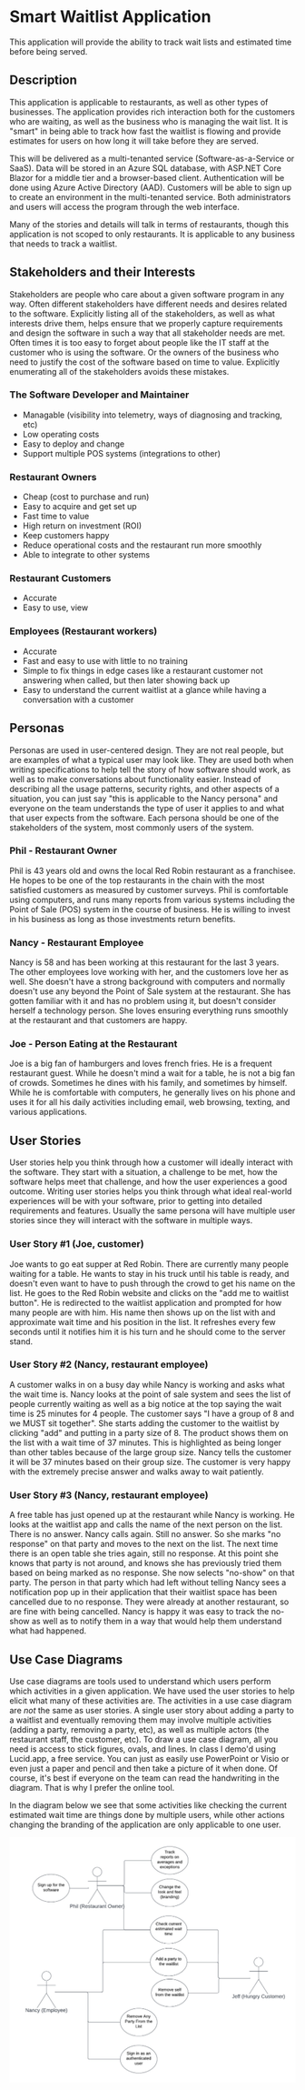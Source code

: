 # Smart Waitlist Application
This application will provide the ability to track wait lists and estimated time before being served. 

## Description
This application is applicable to restaurants, as well as other types of businesses. The application provides rich interaction both for the customers who are waiting, as well as the business who is managing the wait list. It is "smart" in being able to track how fast the waitlist is flowing and provide estimates for users on how long it will take before they are served.

This will be delivered as a multi-tenanted service (Software-as-a-Service or SaaS). Data will be stored in an Azure SQL database, with ASP.NET Core Blazor for a middle tier and a browser-based client. Authentication will be done using Azure Active Directory (AAD). Customers will be able to sign up to create an environment in the multi-tenanted service. Both administrators and users will access the program through the web interface.

Many of the stories and details will talk in terms of restaurants, though this application is not scoped to only restaurants. It is applicable to any business that needs to track a waitlist.

## Stakeholders and their Interests 

Stakeholders are people who care about a given software program in any way. Often different stakeholders have different needs and desires related to the software. Explicitly listing all of the stakeholders, as well as what interests drive them, helps ensure that we properly capture requirements and design the software in such a way that all stakeholder needs are met. Often times it is too easy to forget about people like the IT staff at the customer who is using the software. Or the owners of the business who need to justify the cost of the software based on time to value. Explicitly enumerating all of the stakeholders avoids these mistakes.

### The Software Developer and Maintainer
 - Managable (visibility into telemetry, ways of diagnosing and tracking, etc)
 - Low operating costs
 - Easy to deploy and change
 - Support multiple POS systems (integrations to other)
 
### Restaurant Owners
 - Cheap (cost to purchase and run)
 - Easy to acquire and get set up
 - Fast time to value 
 - High return on investment (ROI)
 - Keep customers happy
 - Reduce operational costs and the restaurant run more smoothly
 - Able to integrate to other systems

### Restaurant Customers
 - Accurate
 - Easy to use, view

### Employees (Restaurant workers)
 - Accurate
 - Fast and easy to use with little to no training
 - Simple to fix things in edge cases like a restaurant customer not answering when called, but then later showing back up
 - Easy to understand the current waitlist at a glance while having a conversation with a customer

## Personas

Personas are used in user-centered design. They are not real people, but are examples of what a typical user may look like. They are used both when writing specifications to help tell the story of how software should work, as well as to make conversations about functionality easier. Instead of describing all the usage patterns, security rights, and other aspects of a situation, you can just say "this is applicable to the Nancy persona" and everyone on the team understands the type of user it applies to and what that user expects from the software. Each persona should be one of the stakeholders of the system, most commonly users of the system.

### Phil - Restaurant Owner
Phil is 43 years old and owns the local Red Robin restaurant as a franchisee. He hopes to be one of the top restaurants in the chain with the most satisfied customers as measured by customer surveys. Phil is comfortable using computers, and runs many reports from various systems including the Point of Sale (POS) system in the course of business. He is willing to invest in his business as long as those investments return benefits.

### Nancy - Restaurant Employee

Nancy is 58 and has been working at this restaurant for the last 3 years. The other employees love working with her, and the customers love her as well. She doesn't have a strong background with computers and normally doesn't use any beyond the Point of Sale system at the restaurant. She has gotten familiar with it and has no problem using it, but doesn't consider herself a technology person. She loves ensuring everything runs smoothly at the restaurant and that customers are happy.

### Joe - Person Eating at the Restaurant
Joe is a big fan of hamburgers and loves french fries. He is a frequent restaurant guest. While he doesn't mind a wait for a table, he is not a big fan of crowds. Sometimes he dines with his family, and sometimes by himself. While he is comfortable with computers, he generally lives on his phone and uses it for all his daily activities including email, web browsing, texting, and various applications.

## User Stories

User stories help you think through how a customer will ideally interact with the software. They start with a situation, a challenge to be met, how the software helps meet that challenge, and how the user experiences a good outcome. Writing user stories helps you think through what ideal real-world experiences will be with your software, prior to getting into detailed requirements and features. Usually the same persona will have multiple user stories since they will interact with the software in multiple ways.

### User Story #1 (Joe, customer)
Joe wants to go eat supper at Red Robin. There are currently many people waiting for a table. He wants to stay in his truck until his table is ready, and doesn't even want to have to push through the crowd to get his name on the list. He goes to the Red Robin website and clicks on the "add me to waitlist button". He is redirected to the waitlist application and prompted for how many people are with him. His name then shows up on the list with and approximate wait time and his position in the list. It refreshes every few seconds until it notifies him it is his turn and he should come to the server stand.

### User Story #2 (Nancy, restaurant employee)
 A customer walks in on a busy day while Nancy is working and asks what the wait time is. Nancy looks at the point of sale system and sees the list of people currently waiting as well as a big notice at the top saying the wait time is 25 minutes for 4 people. The customer says "I have a group of 8 and we MUST sit together". She starts adding the customer to the waitlist by clicking "add" and putting in a party size of 8. The product shows them on the list with a wait time of 37 minutes. This is highlighted as being longer than other tables because of the large group size. Nancy tells the customer it will be 37 minutes based on their group size. The customer is very happy with the extremely precise answer and walks away to wait patiently.

### User Story #3 (Nancy, restaurant employee)
A free table has just opened up at the restaurant while Nancy is working. He looks at the waitlist app and calls the name of the next person on the list. There is no answer. Nancy calls again. Still no answer. So she marks "no response" on that party and moves to the next on the list. The next time there is an open table she tries again, still no response. At this point she knows that party is not around, and knows she has previously tried them based on being marked as no response. She now selects "no-show" on that party. The person in that party which had left without telling Nancy sees a notification pop up in their application that their waitlist space has been cancelled due to no response. They were already at another restaurant, so are fine with being cancelled. Nancy is happy it was easy to track the no-show as well as to notify them in a way that would help them understand what had happened.

## Use Case Diagrams

Use case diagrams are tools used to understand which users perform which activities in a given application. We have used the user stories to help elicit what many of these activities are. The activities in a use case diagram are *not* the same as user stories. A single user story about adding a party to a waitlist and eventually removing them may involve multiple activities (adding a party, removing a party, etc), as well as multiple actors (the restaurant staff, the customer, etc). To draw a use case diagram, all you need is access to stick figures, ovals, and lines. In class I demo'd using Lucid.app, a free service. You can just as easily use PowerPoint or Visio or even just a paper and pencil and then take a picture of it when done. Of course, it's best if everyone on the team can read the handwriting in the diagram. That is why I prefer the online tool.

In the diagram below we see that some activities like checking the current estimated wait time are things done by multiple users, while other actions changing the branding of the application are only applicable to one user.

![Alt text](./DocImages/Waitlist%20Use%20Case%20Diagrams.png "Use Case Diagrams")